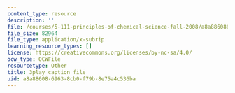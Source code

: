 ```yaml
---
content_type: resource
description: ''
file: /courses/5-111-principles-of-chemical-science-fall-2008/a8a8860869638cb0f79b8e75a4c536ba_SbabED1wRMo.srt
file_size: 82964
file_type: application/x-subrip
learning_resource_types: []
license: https://creativecommons.org/licenses/by-nc-sa/4.0/
ocw_type: OCWFile
resourcetype: Other
title: 3play caption file
uid: a8a88608-6963-8cb0-f79b-8e75a4c536ba
---
```


